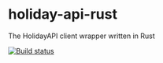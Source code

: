 # holiday-api-rust
The HolidayAPI client wrapper written in Rust

[![Build status](https://ci.appveyor.com/api/projects/status/4ksqycqm761c06jb/branch/master?svg=true)](https://ci.appveyor.com/project/guibranco/holiday-api-rust/branch/master)